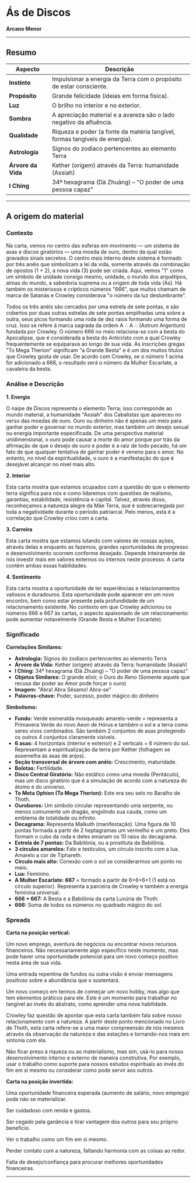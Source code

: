 # Ás de Discos

**Arcano Menor**

---

## Resumo

| Aspecto | Descrição |
|---------|-----------|
| **Instinto** | Impulsionar a energia da Terra com o propósito de estar consciente. |
| **Propósito** | Grande felicidade (ideias em forma física). |
| **Luz** | O brilho no interior e no exterior. |
| **Sombra** | A apreciação material e a avareza são o lado negativo da afluência. |
| **Qualidade** | Riqueza e poder (a fonte da matéria tangível, formas tangíveis de energia). |
| **Astrologia** | Signos do zodíaco pertencentes ao elemento Terra |
| **Árvore da Vida** | Kether (origem) através da Terra: humanidade (Assiah) |
| **I Ching** | 34º hexagrama (Dà Zhuàng) – "O poder de uma pessoa capaz" |

---

## A origem do material

### Contexto

Na carta, vemos no centro das esferas em movimento — um sistema de asas e discos giratórios — uma moeda de ouro, dentro da qual estão gravados sinais secretos. O centro mais interno deste sistema é formado por três anéis que simbolizam a lei da vida, somente através da combinação de opostos (1 + 2), a nova vida (3) pode ser criada. Aqui, vemos "1" como um símbolo de unidade consigo mesmo, unidade, o mundo dos arquétipos, almas do mundo, a sabedoria suprema ou a origem de toda vida (Ás). Há também os misteriosos e crípticos números "666", que muitos chamam de marca de Satanás e Crowley considerava "o número da luz deslumbrante".

Todos os três anéis são cercados por uma estrela de sete pontas, e são cobertos por duas outras estrelas de sete pontas empilhadas uma sobre a outra, seus picos formando uma roda de dez raios formando uma forma de cruz. Isso se refere à marca sagrada da ordem A ∴ A ∴ (Astrum Argentum) fundada por Crowley. O número 666 no meio relaciona-se com a besta do Apocalipse, que é considerada a besta do Anticristo com a qual Crowley frequentemente se equiparava ao longo de sua vida. As inscrições gregas "To Mega Therion" significam "a Grande Besta" e é um dos muitos títulos que Crowley gosta de usar. De acordo com Crowley, se o número 1 acima for adicionado a 666, o resultado será o número da Mulher Escarlate, a cavaleira da besta.

### Análise e Descrição

**1. Energia**

O naipe de Discos representa o elemento Terra; isso corresponde ao mundo material, a humanidade "Assiah" dos Cabalistas que apareceu no verso das moedas de ouro. Ouro ou dinheiro não é apenas um meio para ganhar poder e governar no mundo exterior, mas também um desejo sexual ou energia importante especificada. De uma perspectiva material unidimensional, o ouro pode causar a morte do amor porque por trás da afirmação de que o desejo de ouro e poder é a raiz de todo pecado, há um fato de que qualquer tentativa de ganhar poder é veneno para o amor. No entanto, no nível da espiritualidade, o ouro é a manifestação do que é desejável alcançar no nível mais alto.

**2. Interior**

Esta carta mostra que estamos ocupados com a questão do que o elemento terra significa para nós e como lidaremos com questões de realismo, garantias, estabilidade, resistência e capital. Talvez, através disso, reconheçamos a natureza alegre da Mãe Terra, que é sobrecarregada por toda a negatividade durante o período patriarcal. Pelo menos, esta é a correlação que Crowley criou com a carta.

**3. Carreira**

Esta carta mostra que estamos lutando com valores de nossas ações, através delas e enquanto as fazemos, grandes oportunidades de progresso e desenvolvimento ocorrem conforme desejado. Depende inteiramente de nós investir mais em valores externos ou internos neste processo. A carta contém ambas essas habilidades.

**4. Sentimento**

Esta carta mostra a oportunidade de ter experiências e relacionamentos valiosos e duradouros. Esta oportunidade pode aparecer em um novo encontro, bem como estar presente pela profundidade de um relacionamento existente. No contexto em que Crowley adicionou os números 666 e 667 às cartas, o aspecto apaixonado de um relacionamento pode aumentar notavelmente (Grande Besta e Mulher Escarlate).

### Significado

**Correlações Similares:**

- **Astrologia:** Signos do zodíaco pertencentes ao elemento Terra
- **Árvore da Vida:** Kether (origem) através da Terra: humanidade (Assiah)
- **I Ching:** 34º hexagrama (Dà Zhuàng) – "O poder de uma pessoa capaz"
- **Objetos Similares:** O grande elixir, o Ouro do Reno (Somente aquele que recusa dar poder ao Amor pode forçar o ouro)
- **Imagem:** "Abra! Abra Sésamo! Abra-se"
- **Palavras-chave:** Poder, sucesso, poder mágico do dinheiro

**Simbolismo:**

- **Fundo:** Verde esmeralda mosqueado amarelo-verde = representa a Primavera Verde do novo Aeon de Hórus e também o sol e a terra como seres vivos combinados. São também 2 conjuntos de asas protegendo os outros 4 conjuntos claramente visíveis.
- **6 asas:** 4 horizontais (interior e exterior) e 2 verticais = 6 número do sol. Representam a espiritualização da terra por Kether (folhagem se assemelha às asas de anjos).
- **Seção transversal de árvore com anéis:** Crescimento, maturidade.
- **Bolotas:** Fertilidade.
- **Disco Central Giratório:** Não estático como uma moeda (Pentáculo), mas um disco giratório que é a simulação de acordo com a natureza do átomo e do universo.
- **To Meta Ophion (To Mega Therion):** Este era seu selo no Baralho de Thoth.
- **Ouroboros:** Um símbolo circular representando uma serpente, ou menos comumente um dragão, engolindo sua cauda, como um emblema de totalidade ou infinito.
- **Decagrama:** Representa Malkuth (manifestação). Uma figura de 10 pontas formada a partir de 2 heptagramas um vermelho e um preto. Eles formam o cubo da roda e deles emanam os 10 raios do decagrama.
- **Estrela de 7 pontas:** Da Babilônia, ou a prostituta da Babilônia.
- **3 círculos amarelos:** Falo e testículos, um círculo inscrito com a lua. Amarelo a cor de Tiphareth.
- **Círculo mais alto:** Conexão com o sol se considerarmos um ponto no meio.
- **Lua:** Feminino.
- **A Mulher Escarlate:** **667** = formado a partir de 6+6+6+1 (1 está no círculo superior). Representa a parceira de Crowley e também a energia feminina universal.
- **666 + 667:** A Besta e a Babilônia da carta Luxúria de Thoth.
- **666:** Soma de todos os números no quadrado mágico do sol.

### Spreads

**Carta na posição vertical:**

Um novo emprego, aventura de negócios ou encontrar novos recursos financeiros. Não necessariamente algo específico neste momento, mas pode haver uma oportunidade potencial para um novo começo positivo nesta área de sua vida.

Uma entrada repentina de fundos ou outra visão é enviar mensagens positivas sobre a abundância que o sustentará.

Um novo começo em termos de começar um novo hobby, mas algo que tem elementos práticos para ele. Este é um momento para trabalhar no tangível ao invés do abstrato, como aprender uma nova habilidade.

Crowley faz questão de apontar que esta carta também fala sobre nosso relacionamento com a natureza. A partir deste ponto mencionado no Livro de Thoth, esta carta refere-se a uma maior compreensão de nós mesmos através da observação da natureza e das estações e tornando-nos mais em sintonia com ela.

Não ficar preso à riqueza ou ao materialismo, mas sim, usá-lo para nosso desenvolvimento interno e externo de maneira construtiva. Por exemplo, usar o trabalho como suporte para nossos estudos espirituais ao invés do fim em si mesmo ou considerar como pode servir aos outros.

**Carta na posição invertida:**

Uma oportunidade financeira esperada (aumento de salário, novo emprego) pode não se materializar.

Ser cuidadoso com renda e gastos.

Ser cegado pela ganância e tirar vantagem dos outros para seu próprio benefício.

Ver o trabalho como um fim em si mesmo.

Perder contato com a natureza, faltando harmonia com as coisas ao redor.

Falta de desejo/confiança para procurar melhores oportunidades financeiras.

---


